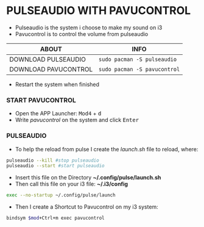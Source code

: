 # PULSEAUDIO WITH PAVUCONTROL

* Pulseaudio is the system i choose to make my sound on i3
* Pavucontrol is to control the volume from pulseaudio

|ABOUT|INFO
|---|---|
DOWNLOAD PULSEAUDIO|`sudo pacman -S pulseaudio`
DOWNLOAD PAVUCONTROL|`sudo pacman -S pavucontrol`

* Restart the system when finished

### START PAVUCONTROL

* Open the APP Launcher: <kbd>Mod4</kbd> + <kbd>d</kbd>
* Write _pavucontrol_ on the system and click <kbd>Enter</kbd>

### PULSEAUDIO

* To help the reload from pulse I create the _launch.sh_ file to reload, where:

```sh
pulseaudio --kill #stop pulseaudio
pulseaudio --start #start pulseaudio
```
* Insert this file on the Directory **~/.config/pulse/launch.sh**
* Then call this file on your i3 file: **~/.i3/config**

```sh
exec --no-startup ~/.config/pulse/launch
```
* Then I create a Shortcut to Pavucontrol on my i3 system:

```sh
bindsym $mod+Ctrl+m exec pavucontrol
```


